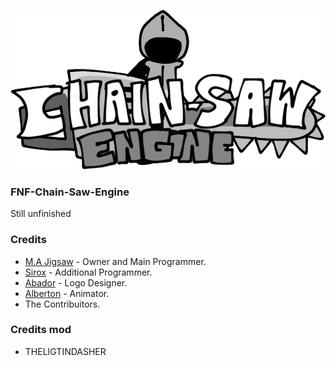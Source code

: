 ![](Chain-Saw-Engine-Logo.png)
### FNF-Chain-Saw-Engine

Still unfinished
 
### Credits
 - [M.A Jigsaw](https://github.com/MAJigsaw77) - Owner and Main Programmer.
 - [Sirox](https://github.com/Sirox228) - Additional Programmer.
 - [Abador](https://twitter.com/cheddorcheese?=HAj7ft1EdsLW8_yaRHT8EA&s=09) - Logo Designer.
 - [Alberton](https://twitter.com/AlbertAnIdiot?t=jc1uP5WVzxCVGZpO1ob_ZQ&s=09) - Animator.   
 - The Contribuitors.

### Credits mod

 - THELIGTINDASHER
